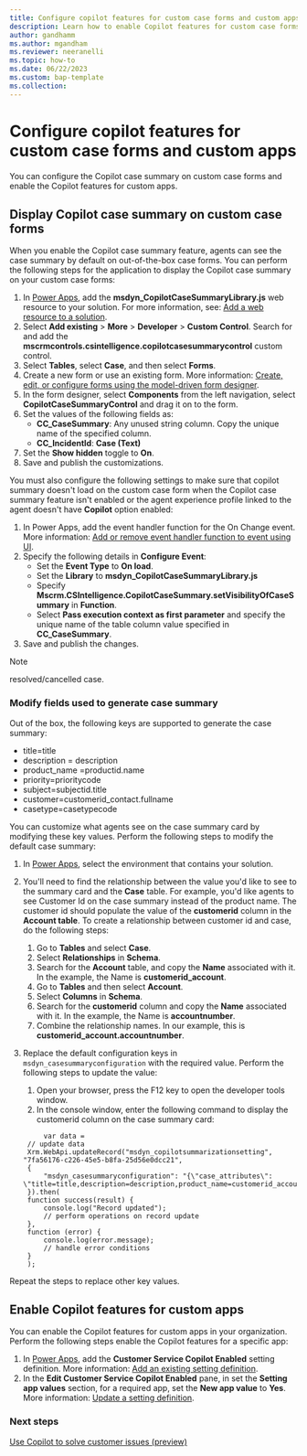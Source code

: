 ```yaml
---
title: Configure copilot features for custom case forms and custom apps (preview)
description: Learn how to enable Copilot features for custom case forms and custom apps.
author: gandhamm
ms.author: mgandham
ms.reviewer: neeranelli
ms.topic: how-to
ms.date: 06/22/2023 
ms.custom: bap-template 
ms.collection: 
---
```


# Configure copilot features for custom case forms and custom apps 

You can configure the Copilot case summary on custom case forms and enable the Copilot features for custom apps.

## Display Copilot case summary on custom case forms

When you enable the Copilot case summary feature, agents can see the case summary by default on out-of-the-box case forms. You can perform the following steps for the application to display the Copilot case summary on your custom case forms:

1. In [Power Apps](https://make.powerapps.com/), add the **msdyn_CopilotCaseSummaryLibrary.js** web resource to your solution. For more information, see: [Add a web resource to a solution](/power-apps/maker/model-driven-apps/create-edit-web-resources#add-a-web-resource-to-a-solution).
1. Select **Add existing** > **More** > **Developer** > **Custom Control**. Search for and add the **mscrmcontrols.csintelligence.copilotcasesummarycontrol** custom control.
1. Select **Tables**, select **Case**, and then select **Forms**.
1. Create a new form or use an existing form. More information: [Create, edit, or configure forms using the model-driven form designer](/power-apps/maker/model-driven-apps/create-and-edit-forms).
1. In the form designer, select **Components** from the left navigation, select **CopilotCaseSummaryControl** and drag it on to the form.
1. Set the values of the following fields as:
   - **CC_CaseSummary**: Any unused string column. Copy the unique name of the specified column.
   - **CC_IncidentId**: **Case (Text)**
1. Set the **Show hidden** toggle to **On**.
1. Save and publish the customizations.

You must also configure the following settings to make sure that copilot summary doesn't load on the custom case form when the Copilot case summary feature isn't enabled or the agent experience profile linked to the agent doesn't have **Copilot** option enabled:

1. In Power Apps, add the event handler function for the On Change event. More information: [Add or remove event handler function to event using UI](/power-apps/developer/model-driven-apps/clientapi/events-forms-grids?tabs=add-event-handlers-unified-interface#add-or-remove-event-handler-function-to-event-using-ui).
1. Specify the following details in **Configure Event**:
     - Set the **Event Type** to **On load**.
     - Set the **Library** to **msdyn_CopilotCaseSummaryLibrary.js**
     - Specify **Mscrm.CSIntelligence.CopilotCaseSummary.setVisibilityOfCaseSummary** in **Function**.
     - Select **Pass execution context as first parameter** and specify the unique name of the table column value specified in **CC_CaseSummary**.
1. Save and publish the changes.


> [!NOTE]
> resolved/cancelled case.


### Modify fields used to generate case summary

Out of the box, the following keys are supported to generate the case summary:

- title=title
- description = description
- product_name =productid.name
- priority=prioritycode
- subject=subjectid.title
- customer=customerid_contact.fullname
- casetype=casetypecode

You can customize what agents see on the case summary card by modifying these key values. Perform the following steps to modify the default case summary:

1. In [Power Apps](https://make.powerapps.com/), select the environment that contains your solution.
1. You'll need to find the relationship between the value you'd like to see to the summary card and the **Case** table. For example, you'd like agents to see Customer Id on the case summary instead of the product name. The customer id should populate the value of the **customerid** column in the **Account table**. To create a relationship between customer id and case, do the following steps:
    1. Go to **Tables** and select **Case**.
    1. Select **Relationships** in **Schema**.
    1. Search for the **Account** table, and copy the **Name** associated with it. In the example, the Name is **customerid_account**.
    1. Go to **Tables** and then select **Account**.
    1. Select **Columns** in **Schema**.
    1. Search for the **customerid** column and copy the **Name** associated with it. In the example, the Name is **accountnumber**.
    1. Combine the relationship names. In our example, this is **customerid_account.accountnumber**.
1. Replace the default configuration keys in `msdyn_casesummaryconfiguration` with the required value. Perform the following steps to update the value: 
    1. Open your browser, press the F12 key to open the developer tools window.
    1. In the console window, enter the following command to display the customerid column on the case summary card:
   
   ```
        var data =
    // update data
    Xrm.WebApi.updateRecord("msdyn_copilotsummarizationsetting", "7fa56176-c226-45e5-b8fa-25d56e0dcc21", 
    {
        "msdyn_casesummaryconfiguration": "{\"case_attributes\": \"title=title,description=description,product_name=customerid_account.accountnumber,priority=prioritycode,subject=subjectid.title,customer=customerid_contact.fullname,casetype=casetypecode\"}"
    }).then(
    function success(result) {
        console.log("Record updated");
        // perform operations on record update
    },
    function (error) {
        console.log(error.message);
        // handle error conditions
    }
    );

   ```

Repeat the steps to replace other key values.

## Enable Copilot features for custom apps

You can enable the Copilot features for custom apps in your organization. Perform the following steps enable the Copilot features for a specific app: 

1. In [Power Apps](https://make.powerapps.com/), add the **Customer Service Copilot Enabled** setting definition. More information: [Add an existing setting definition](/power-apps/maker/data-platform/create-edit-configure-settings#adding-an-existing-setting-definition).
1. In the **Edit Customer Service Copilot Enabled** pane, in set the **Setting app values** section, for a required app, set the  **New app value** to **Yes**. More information: [Update a setting definition](/power-apps/maker/data-platform/create-edit-configure-settings#updating-a-setting-definition).


### Next steps

[Use Copilot to solve customer issues (preview)](use-copilot-features.md)